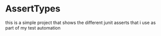 # AssertTypes
this is a simple project that shows the different junit asserts that i use as part of my test automation 
